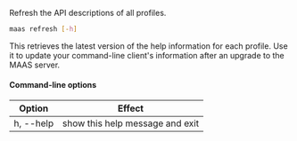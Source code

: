 Refresh the API descriptions of all profiles. 

```bash
maas refresh [-h]
```

This retrieves the latest version of the help information for each profile.  Use it to update your command-line client's information after an upgrade to the MAAS server.

#### Command-line options
| Option    | Effect                          |
|-----------|---------------------------------|
| h, --help | show this help message and exit |
